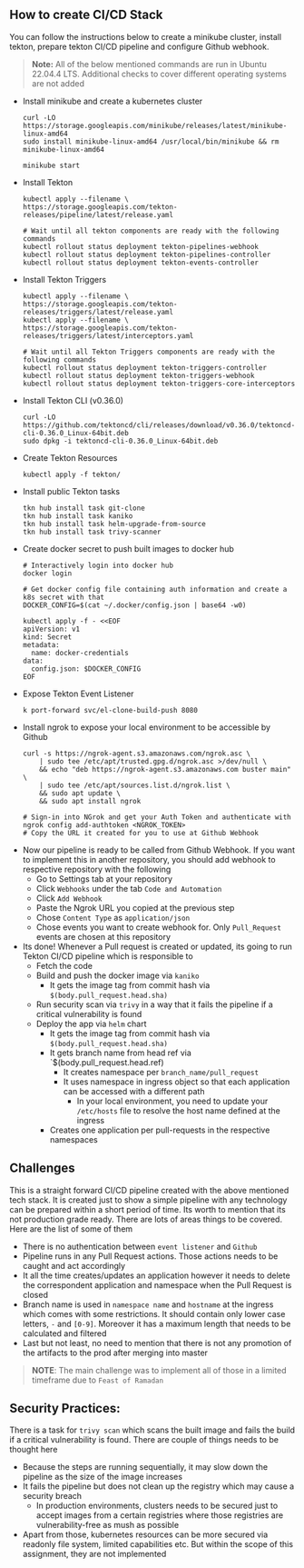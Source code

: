 ## How to create CI/CD Stack
You can follow the instructions below to create a minikube cluster, install tekton, prepare tekton CI/CD pipeline and configure Github webhook.
> **Note:**  All of the below mentioned commands are run in Ubuntu 22.04.4 LTS. Additional checks to cover different operating systems are not added
- Install minikube and create a kubernetes cluster
	```
	curl -LO https://storage.googleapis.com/minikube/releases/latest/minikube-linux-amd64
	sudo install minikube-linux-amd64 /usr/local/bin/minikube && rm minikube-linux-amd64
	
    minikube start
	```
- Install Tekton
	```
	kubectl apply --filename \
	https://storage.googleapis.com/tekton-releases/pipeline/latest/release.yaml
    
    # Wait until all tekton components are ready with the following commands
    kubectl rollout status deployment tekton-pipelines-webhook
	kubectl rollout status deployment tekton-pipelines-controller
	kubectl rollout status deployment tekton-events-controller
	```
- Install Tekton Triggers
	```
	kubectl apply --filename \
	https://storage.googleapis.com/tekton-releases/triggers/latest/release.yaml
	kubectl apply --filename \
	https://storage.googleapis.com/tekton-releases/triggers/latest/interceptors.yaml

	# Wait until all Tekton Triggers components are ready with the following commands
	kubectl rollout status deployment tekton-triggers-controller
	kubectl rollout status deployment tekton-triggers-webhook   
	kubectl rollout status deployment tekton-triggers-core-interceptors
	```
- Install Tekton CLI  (v0.36.0)
	```
	curl -LO https://github.com/tektoncd/cli/releases/download/v0.36.0/tektoncd-cli-0.36.0_Linux-64bit.deb
	sudo dpkg -i tektoncd-cli-0.36.0_Linux-64bit.deb 
	```
- Create Tekton Resources
	```
	kubectl apply -f tekton/
	```
- Install public Tekton tasks
	```
	tkn hub install task git-clone
	tkn hub install task kaniko
	tkn hub install task helm-upgrade-from-source
	tkn hub install task trivy-scanner
	```
- Create docker secret to push built images to docker hub
	```
	# Interactively login into docker hub
	docker login

	# Get docker config file containing auth information and create a k8s secret with that
	DOCKER_CONFIG=$(cat ~/.docker/config.json | base64 -w0)

	kubectl apply -f - <<EOF  
	apiVersion: v1                                                                  
	kind: Secret
	metadata:
	  name: docker-credentials
	data:
	  config.json: $DOCKER_CONFIG
	EOF
	```
- Expose Tekton Event Listener
	```
	k port-forward svc/el-clone-build-push 8080
	```
- Install ngrok to expose your local environment to be accessible by Github
	```
	curl -s https://ngrok-agent.s3.amazonaws.com/ngrok.asc \
		| sudo tee /etc/apt/trusted.gpg.d/ngrok.asc >/dev/null \
		&& echo "deb https://ngrok-agent.s3.amazonaws.com buster main" \
		| sudo tee /etc/apt/sources.list.d/ngrok.list \
		&& sudo apt update \
		&& sudo apt install ngrok
	
	# Sign-in into NGrok and get your Auth Token and authenticate with
	ngrok config add-authtoken <NGROK_TOKEN>
    # Copy the URL it created for you to use at Github Webhook
	```
- Now our pipeline is ready to be called from Github Webhook. If you want to implement this in another repository, you should add webhook to respective repository with the following
	- Go to Settings tab at your repository
	- Click `Webhooks` under the tab `Code and Automation`
	- Click  `Add Webhook`
	- Paste the Ngrok URL you copied at the previous step
	- Chose `Content Type` as `application/json`
	- Chose events you want to create webhook  for. Only `Pull_Request` events are chosen at this repository
- Its done! Whenever a Pull request is created or updated, its going to run Tekton CI/CD pipeline which is responsible to
	- Fetch the code
	- Build and push the docker image via `kaniko`
		- It gets the image tag from commit hash via `$(body.pull_request.head.sha)`
	- Run security scan via `trivy` in a way that it fails the pipeline if a critical vulnerability is found
	- Deploy the app via `helm` chart
		- It gets the image tag from commit hash via `$(body.pull_request.head.sha)`
		- It gets branch name from head ref via `$(body.pull_request.head.ref)
			- It creates namespace per `branch_name/pull_request`
			- It uses namespace in ingress object so that each application can be accessed with a different path
				- In your local environment, you need to update your `/etc/hosts` file to resolve the host name defined at the ingress
		- Creates one application per pull-requests in the respective namespaces

## Challenges
This is a straight forward CI/CD pipeline created with the above mentioned tech stack. It is created just to show a simple pipeline with any technology can be prepared within a short period of time. Its worth to mention that its not production grade ready. There are lots of areas things to be covered. Here are the list of some of them
- There is no authentication between `event listener` and `Github`
- Pipeline runs in any Pull Request actions. Those actions needs to be caught and act accordingly
- It all the time creates/updates an application however it needs to delete the correspondent application and namespace when the Pull Request is closed 
- Branch name is used in `namespace name` and `hostname` at the ingress which comes with some restrictions. It should contain only lower case letters, `-` and `[0-9]`. Moreover it has a maximum length that needs to be calculated and filtered
- Last but not least, no need to mention that there is not any promotion of the artifacts to the prod after merging into master

>**NOTE**: The main challenge was to implement all of those in a limited timeframe due to `Feast of Ramadan`
 
 ## Security Practices:
There is a task for `trivy scan` which scans the built image and fails the build if a critical vulnerability is found. There are couple of things needs to be thought here
- Because the steps are running sequentially, it may slow down the pipeline as the size of the image increases
- It fails the pipeline but does not clean up the registry which may cause a security breach
	- In production environments, clusters needs to be secured just to accept images from a certain registries where those registries are vulnerability-free as mush as  possible
- Apart from those, kubernetes resources can be more secured via readonly file system, limited capabilities etc. But within the scope of this assignment, they are not implemented